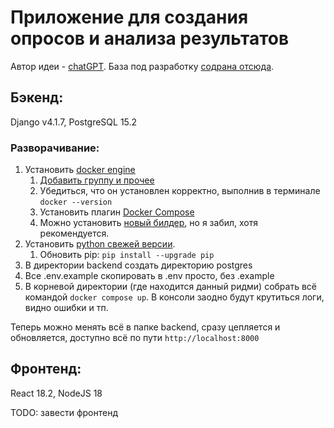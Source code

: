 # Приложение для создания опросов и анализа результатов

Автор идеи - [chatGPT](https://freegpt.one/). База под разработку [содрана отсюда](https://learndjango.com/tutorials/django-docker-and-postgresql-tutorial).

## Бэкенд:

Django v4.1.7, PostgreSQL 15.2


### Разворачивание:
1. Установить [docker engine](https://docs.docker.com/engine/install/)
   1. [Добавить группу и прочее](https://docs.docker.com/engine/install/linux-postinstall/)
   2. Убедиться, что он установлен корректно, выполнив в терминале ```docker --version```
   3. Установить плагин [Docker Compose](https://docs.docker.com/compose/install/linux/)
   4. Можно установить [новый билдер](https://docs.docker.com/build/install-buildx/), но я забил, хотя рекомендуется.
2. Установить [python свежей версии](https://www.python.org/downloads/).
   1. Обновить pip: ```pip install --upgrade pip```
3. В директории backend создать директорию postgres
4. Все .env.example скопировать в .env просто, без .example
5. В корневой директории (где находится данный ридми) собрать всё командой ```docker compose up```. В консоли заодно будут крутиться логи, видно ошибки и тп.

Теперь можно менять всё в папке backend, сразу цепляется и обновляется, доступно всё по пути ```http://localhost:8000```



## Фронтенд:
React 18.2, NodeJS 18

TODO: завести фронтенд
